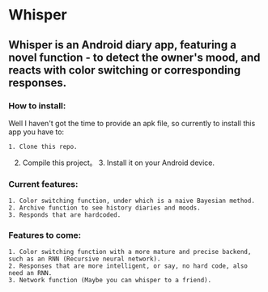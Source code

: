 # Whisper
## Whisper is an Android diary app, featuring a novel function - to detect the owner's mood, and reacts with color switching or corresponding responses.

### How to install:
Well I haven't got the time to provide an apk file, so currently to install this app you have to:
    
    1. Clone this repo.
    2. Compile this project。
    3. Install it on your Android device.

### Current features:
    
    1. Color switching function, under which is a naive Bayesian method.
    2. Archive function to see history diaries and moods.
    3. Responds that are hardcoded.
    
### Features to come:
    
    1. Color switching function with a more mature and precise backend, such as an RNN (Recursive neural network).
    2. Responses that are more intelligent, or say, no hard code, also need an RNN.
    3. Network function (Maybe you can whisper to a friend).
